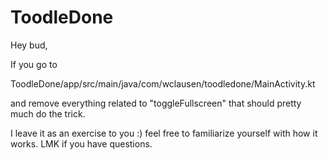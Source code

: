 # ToodleDone

Hey bud,

If you go to 
    
ToodleDone/app/src/main/java/com/wclausen/toodledone/MainActivity.kt

and remove everything related to "toggleFullscreen" that should pretty much do the trick.

I leave it as an exercise to you :) feel free to familiarize yourself with how it works. LMK if you have questions.
